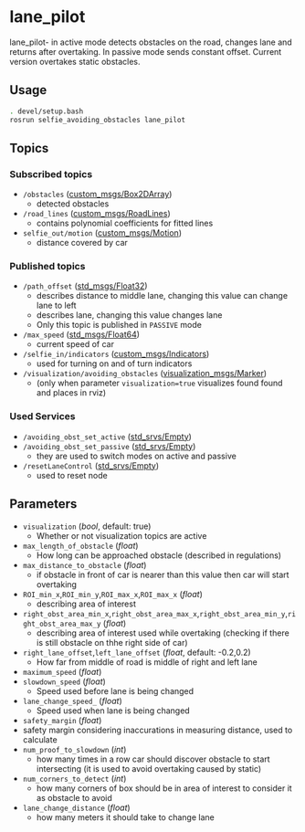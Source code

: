 # lane_pilot

lane_pilot- in active mode detects obstacles on the road, changes lane and returns after overtaking. In passive mode sends constant offset.
Current version overtakes static obstacles.

## Usage

```bash
. devel/setup.bash
rosrun selfie_avoiding_obstacles lane_pilot
```

## Topics

### Subscribed topics

- `/obstacles` ([custom_msgs/Box2DArray](./../../Shared/custom_msgs/msg/Box2DArray.msg))
  - detected obstacles
- `/road_lines` ([custom_msgs/RoadLines](./../../Shared/custom_msgs/msg/RoadLines.msg))
  - contains polynomial coefficients for fitted lines
- `selfie_out/motion` ([custom_msgs/Motion](./../../Shared/custom_msgs/msg/Motion.msg))
  - distance covered by car

### Published topics

- `/path_offset` ([std_msgs/Float32](https://docs.ros.org/api/std_msgs/html/msg/Float32.html))
  - describes distance to middle lane, changing this value can change lane to left
  - describes lane, changing this value changes lane
  - Only this topic is published in `PASSIVE` mode
- `/max_speed` ([std_msgs/Float64](https://docs.ros.org/api/std_msgs/html/msg/Float64.html))
  - current speed of car
- `/selfie_in/indicators` ([custom_msgs/Indicators](./../../Shared/custom_msgs/msg/Indicators.msg))
  - used for turning on and of turn indicators
- `/visualization/avoiding_obstacles` ([visualization_msgs/Marker](https://docs.ros.org/api/visualization_msgs/html/msg/Marker.html))
  - (only when parameter `visualization=true` visualizes found found and places in rviz)

### Used Services

- `/avoiding_obst_set_active` ([std_srvs/Empty](https://docs.ros.org/api/std_srvs/html/srv/Empty.html))
- `/avoiding_obst_set_passive` ([std_srvs/Empty](https://docs.ros.org/api/std_srvs/html/srv/Empty.html))
  - they are used to switch modes on active and passive
- `/resetLaneControl` ([std_srvs/Empty](https://docs.ros.org/api/std_srvs/html/srv/Empty.html))
  - used to reset node

## Parameters

- `visualization` (_bool_, default: true)
  - Whether or not visualization topics are active
- `max_length_of_obstacle` (_float_)
  - How long can be approached obstacle (described in regulations)
- `max_distance_to_obstacle` (_float_)
  - if obstacle in front of car is nearer than this value then car will start overtaking
- `ROI_min_x`,`ROI_min_y`,`ROI_max_x`,`ROI_max_x` (_float_)
  - describing area of interest
- `right_obst_area_min_x`,`right_obst_area_max_x`,`right_obst_area_min_y`,`right_obst_area_max_y` (_float_)
  - describing area of interest used while overtaking (checking if there is still obstacle on thhe right side of car)
- `right_lane_offset`,`left_lane_offset` (_float_, default: -0.2,0.2)
  - How far from middle of road is middle of right and left lane
- `maximum_speed` (_float_)
- `slowdown_speed` (_float_)
  - Speed used before lane is being changed
- `lane_change_speed_` (_float_)
  - Speed used when lane is being changed
- `safety_margin` (_float_)
- safety margin considering inaccurations in measuring distance, used to calculate
- `num_proof_to_slowdown` (_int_)
  - how many times in a row car should discover obstacle to start intersecting (it is used to avoid overtaking caused by static)
- `num_corners_to_detect` (_int_)
  - how many corners of box should be in area of interest to consider it as obstacle to avoid
- `lane_change_distance` (_float_)
  - how many meters it should take to change lane
